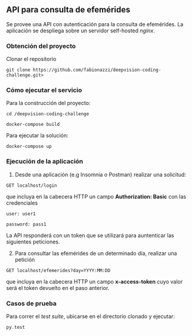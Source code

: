 ## API para consulta de efemérides
Se provee una API con autenticación para la consulta de efemérides.
La aplicación se despliega sobre un servidor self-hosted _nginx_.


### Obtención del proyecto

Clonar el repositorio

```git clone https://github.com/fabionazzi/deepvision-coding-challenge.git>```


### Cómo ejecutar el servicio

Para la construcción del proyecto:

```cd /deepvision-coding-challenge```

```docker-compose build```

Para ejecutar la solución:

```docker-compose up```


### Ejecución de la aplicación
1. Desde una aplicación (e.g Insomnia o Postman) realizar una solicitud: 

```GET localhost/login```

que incluya en la cabecera HTTP un campo __Authorization: Basic__ con las credenciales 

```user: user1```

```password: pass1```

La API responderá con un token que se utilizará para auntenticar las siguientes peticiones.

2. Para consultar las efemérides de un determinado día, realizar una petición

```GET localhost/efemerides?day=YYYY:MM:DD```

que incluya en la cabecera HTTP un campo __x-access-token__ cuyo valor
será el token devuelto en el paso anterior.



### Casos de prueba

Para correr el _test suite_, ubicarse en el directorio clonado y ejecutar:

```py.test```